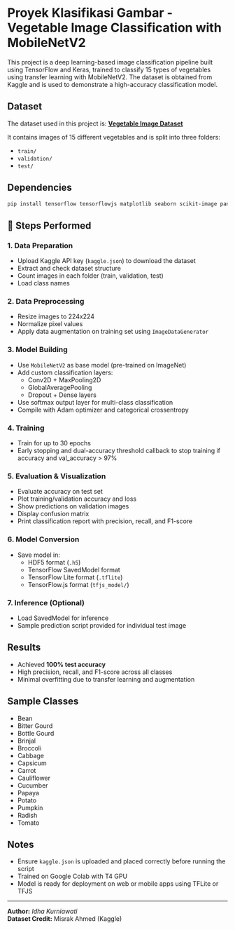 # Proyek Klasifikasi Gambar - Vegetable Image Classification with MobileNetV2

This project is a deep learning-based image classification pipeline built using TensorFlow and Keras, trained to classify 15 types of vegetables using transfer learning with MobileNetV2. The dataset is obtained from Kaggle and is used to demonstrate a high-accuracy classification model.

## Dataset

The dataset used in this project is:
**[Vegetable Image Dataset](https://www.kaggle.com/datasets/misrakahmed/vegetable-image-dataset)**

It contains images of 15 different vegetables and is split into three folders:
- `train/`
- `validation/`
- `test/`

## Dependencies

```bash
pip install tensorflow tensorflowjs matplotlib seaborn scikit-image pandas opencv-python tqdm
```

## 🚀 Steps Performed

### 1. Data Preparation
- Upload Kaggle API key (`kaggle.json`) to download the dataset
- Extract and check dataset structure
- Count images in each folder (train, validation, test)
- Load class names

### 2. Data Preprocessing
- Resize images to 224x224
- Normalize pixel values
- Apply data augmentation on training set using `ImageDataGenerator`

### 3. Model Building
- Use `MobileNetV2` as base model (pre-trained on ImageNet)
- Add custom classification layers:
  - Conv2D + MaxPooling2D
  - GlobalAveragePooling
  - Dropout + Dense layers
- Use softmax output layer for multi-class classification
- Compile with Adam optimizer and categorical crossentropy

### 4. Training
- Train for up to 30 epochs
- Early stopping and dual-accuracy threshold callback to stop training if accuracy and val_accuracy > 97%

### 5. Evaluation & Visualization
- Evaluate accuracy on test set
- Plot training/validation accuracy and loss
- Show predictions on validation images
- Display confusion matrix
- Print classification report with precision, recall, and F1-score

### 6. Model Conversion
- Save model in:
  - HDF5 format (`.h5`)
  - TensorFlow SavedModel format
  - TensorFlow Lite format (`.tflite`)
  - TensorFlow.js format (`tfjs_model/`)

### 7. Inference (Optional)
- Load SavedModel for inference
- Sample prediction script provided for individual test image

## Results
- Achieved **100% test accuracy**
- High precision, recall, and F1-score across all classes
- Minimal overfitting due to transfer learning and augmentation

## Sample Classes
- Bean
- Bitter Gourd
- Bottle Gourd
- Brinjal
- Broccoli
- Cabbage
- Capsicum
- Carrot
- Cauliflower
- Cucumber
- Papaya
- Potato
- Pumpkin
- Radish
- Tomato

##  Notes
- Ensure `kaggle.json` is uploaded and placed correctly before running the script
- Trained on Google Colab with T4 GPU
- Model is ready for deployment on web or mobile apps using TFLite or TFJS

---

**Author:** *Idha Kurniawati*   
**Dataset Credit:** Misrak Ahmed (Kaggle)

